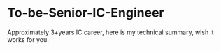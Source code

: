 # To-be-Senior-IC-Engineer
Approximately 3+years IC career, here is my technical summary, wish it works for you.
